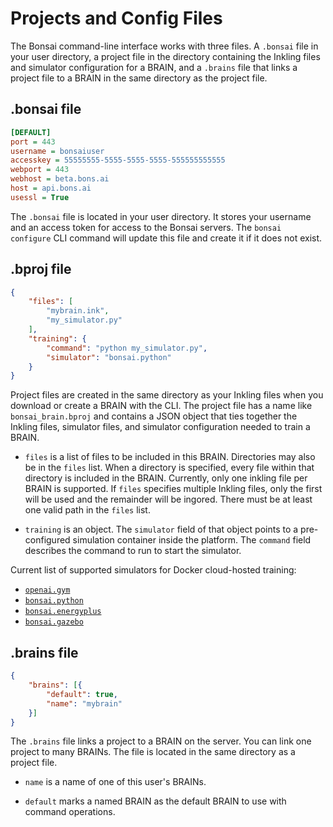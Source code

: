 # Projects and Config Files

The Bonsai command-line interface works with three files.  A `.bonsai` file in
your user directory, a project file in the directory containing the Inkling 
files and simulator configuration for a BRAIN, and a `.brains` file that links
a project file to a BRAIN in the same directory as the project file.

## .bonsai file

```ini
[DEFAULT]
port = 443
username = bonsaiuser
accesskey = 55555555-5555-5555-5555-555555555555
webport = 443
webhost = beta.bons.ai
host = api.bons.ai
usessl = True
```

The `.bonsai` file is located in your user directory. It stores your username and an access token for access to the
Bonsai servers. The `bonsai configure` CLI command will update this file and create it if it does not exist.


## .bproj file

```json
{
    "files": [
        "mybrain.ink",
        "my_simulator.py"
    ],
    "training": {
        "command": "python my_simulator.py",
        "simulator": "bonsai.python"
    }
}
```

Project files are created in the same directory as your Inkling files when
you download or create a BRAIN with the CLI. The project file has a name like
`bonsai_brain.bproj` and contains a JSON object that ties together the Inkling
files, simulator files, and simulator configuration needed to train a BRAIN.

 * `files` is a list of files to be included in this BRAIN. Directories
may also be in the `files` list. When a directory is specified, every file
within that directory is included in the BRAIN. Currently, only one inkling
file per BRAIN is supported. If `files` specifies multiple Inkling files,
only the first will be used and the remainder will be ingored.
There must be at least one valid path in the `files` list.

 * `training` is an object.  The `simulator` field of that object
points to a pre-configured simulation container inside the platform. The
`command` field describes the command to run to start the simulator.

Current list of supported simulators for Docker cloud-hosted training:

 * [`openai.gym`][1]
 * [`bonsai.python`][2]
 * [`bonsai.energyplus`][3]
 * [`bonsai.gazebo`][4]

## .brains file

```json
{
    "brains": [{
        "default": true,
        "name": "mybrain"
    }]
}

```

The `.brains` file links a project to a BRAIN on the server. You can link one
project to many BRAINs.  The file is located in the same directory as a
project file.


 * `name` is a name of one of this user's BRAINs.

 * `default` marks a named BRAIN as the default BRAIN to use with command
   operations.


[1]: https://quay.io/repository/bonsai/gym
[2]: https://quay.io/repository/bonsai/python
[3]: https://quay.io/repository/bonsai/energyplus
[4]: https://quay.io/repository/bonsai/gazebo
